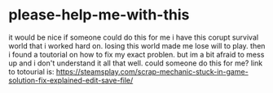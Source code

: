 # please-help-me-with-this
it would be nice if someone could do this for me
i have this corupt survival world that i worked hard on. losing this world made me lose will to play. then i found a toutorial on how to fix my exact problen. but im a bit afraid to mess up and i don't understand it all that well. 
could someone do this for me? link to totourial is:
https://steamsplay.com/scrap-mechanic-stuck-in-game-solution-fix-explained-edit-save-file/

